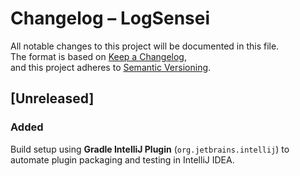 # Changelog – LogSensei

All notable changes to this project will be documented in this file.  
The format is based on [Keep a Changelog](https://keepachangelog.com/en/1.0.0/),  
and this project adheres to [Semantic Versioning](https://semver.org/).


## [Unreleased]
### Added
Build setup using **Gradle IntelliJ Plugin** (`org.jetbrains.intellij`) to automate plugin packaging and testing in IntelliJ IDEA.